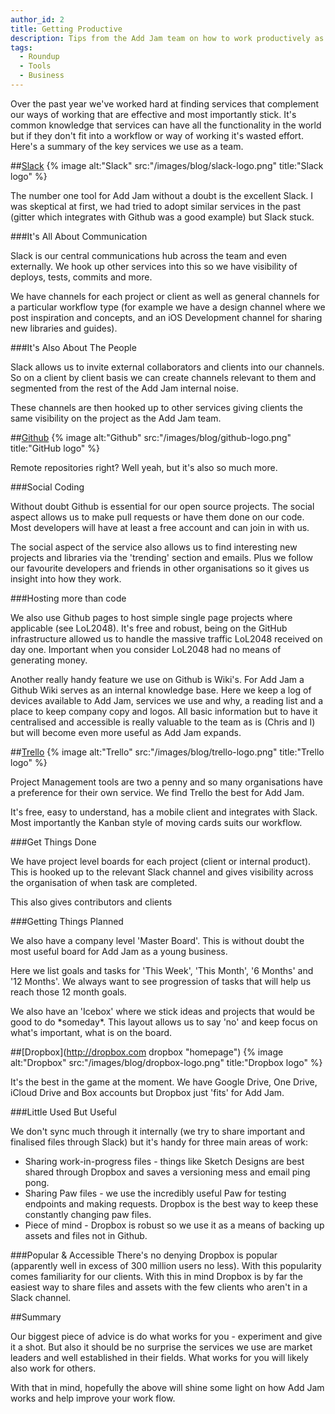 ```yaml
---
author_id: 2
title: Getting Productive
description: Tips from the Add Jam team on how to work productively as a team. Insights into some services we use.
tags:
  - Roundup
  - Tools
  - Business
---
```

Over the past year we've worked hard at finding services that complement our ways of working that are effective and most importantly stick. It's common knowledge that services can have all the functionality in the world but if they don't fit into a workflow or way of working it's wasted effort. Here's a summary of the key services we use as a team.

##[Slack](https://slack.com/r/0298upfq-02986d27 "Slack referral")
{% image alt:"Slack" src:"/images/blog/slack-logo.png" title:"Slack logo" %}

The number one tool for Add Jam without a doubt is the excellent Slack. I was skeptical at first, we had tried to adopt similar services in the past (gitter which integrates with Github was a good example) but Slack stuck.

###It's All About Communication

Slack is our central communications hub across the team and even externally. We hook up other services into this so we have visibility of deploys, tests, commits and more.

We have channels for each project or client as well as general channels for a particular workflow type (for example we have a design channel where we post inspiration and concepts, and an iOS Development channel for sharing new libraries and guides).

###It's Also About The People

Slack allows us to invite external collaborators and clients into our channels. So on a client by client basis we can create channels relevant to them and segmented from the rest of the Add Jam internal noise.

These channels are then hooked up to other services giving clients the same visibility on the project as the Add Jam team.  

##[Github](https://github.com "GitHub homepage")
{% image alt:"Github" src:"/images/blog/github-logo.png" title:"GitHub logo" %}

Remote repositories right? Well yeah, but it's also so much more.

###Social Coding

Without doubt Github is essential for our open source projects. The social aspect allows us to make pull requests or have them done on our code. Most developers will have at least a free account and can join in with us.

The social aspect of the service also allows us to find interesting new projects and libraries via the 'trending' section and emails. Plus we follow our favourite developers and friends in other organisations so it gives us insight into how they work.

###Hosting more than code

We also use Github pages to host simple single page projects where applicable (see LoL2048). It's free and robust, being on the GitHub infrastructure allowed us to handle the massive traffic LoL2048 received on day one. Important when you consider LoL2048 had no means of generating money.

Another really handy feature we use on Github is Wiki's. For Add Jam a Github Wiki serves as an internal knowledge base. Here we keep a log of devices available to Add Jam, services we use and why, a reading list and a place to keep company copy and logos. All basic information but to have it centralised and accessible is really valuable to the team as is (Chris and I) but will become even more useful as Add Jam expands.

##[Trello](http://trello.com "Trello homepage")
{% image alt:"Trello" src:"/images/blog/trello-logo.png" title:"Trello logo" %}

Project Management tools are two a penny and so many organisations have a preference for their own service. We find Trello the best for Add Jam.

It's free, easy to understand, has a mobile client and integrates with Slack. Most importantly the Kanban style of moving cards suits our workflow.

###Get Things Done

We have project level boards for each project (client or internal product). This is hooked up to the relevant Slack channel and gives visibility across the organisation of when task are completed.

This also gives contributors and clients

###Getting Things Planned

We also have a company level 'Master Board'. This is without doubt the most useful board for Add Jam as a young business.

Here we list goals and tasks for 'This Week', 'This Month', '6 Months' and '12 Months'. We always want to see progression of tasks that will help us reach those 12 month goals.

We also have an 'Icebox' where we stick ideas and projects that would be good to do \*someday\*. This layout allows us to say 'no' and keep focus on what's important, what is on the board.

##[Dropbox](http://dropbox.com dropbox "homepage")
{% image alt:"Dropbox" src:"/images/blog/dropbox-logo.png" title:"Dropbox logo" %}

It's the best in the game at the moment. We have Google Drive, One Drive, iCloud Drive and Box accounts but Dropbox just 'fits' for Add Jam.

###Little Used But Useful

We don't sync much through it internally (we try to share important and finalised files through Slack) but it's handy for three main areas of work:

* Sharing work-in-progress files - things like Sketch Designs are best shared through Dropbox and saves a versioning mess and email ping pong.
* Sharing Paw files - we use the incredibly useful Paw for testing endpoints and making requests. Dropbox is the best way to keep these constantly changing paw files.
* Piece of mind - Dropbox is robust so we use it as a means of backing up assets and files not in Github.

###Popular & Accessible
There's no denying Dropbox is popular (apparently well in excess of 300 million users no less). With this popularity comes familiarity for our clients. With this in mind Dropbox is by far the easiest way to share files and assets with the few clients who aren't in a Slack channel.

##Summary

Our biggest piece of advice is do what works for you - experiment and give it a shot. But also it should be no surprise the services we use are market leaders and well established in their fields. What works for you will likely also work for others.

With that in mind, hopefully the above will shine some light on how Add Jam works and help improve your work flow.
